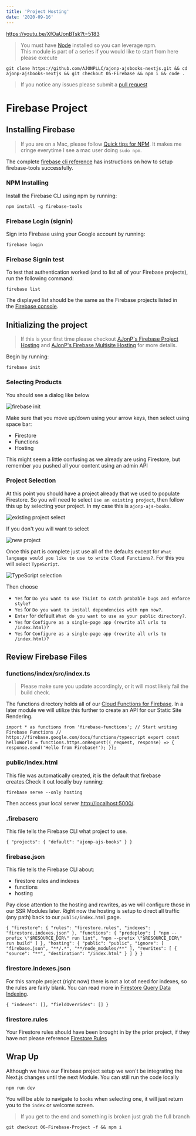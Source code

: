 ```yaml
---
title: 'Project Hosting'
date: '2020-09-16'
---
```


https://youtu.be/XfOaUonBTsk?t=5183

> You must have [Node](https://nodejs.org/en/download/) installed so you can leverage npm.  
> This module is part of a series if you would like to start from here please execute

```
git clone https://github.com/AJONPLLC/ajonp-ajsbooks-nextjs.git && cd ajonp-ajsbooks-nextjs && git checkout 05-Firebase && npm i && code .
```

> If you notice any issues please submit a [pull request](https://github.com/AJONPLLC/ajonp-ajsbooks-nextjs/pulls)

# Firebase Project

## Installing Firebase[](https://codingcat.dev/courses/nextjs9/nextjs-using-materialui-and-firebase-project-hosting#installing-firebase)

> If you are on a Mac, please follow [Quick tips for NPM](https://ajonp.com/lessons/npm-tips-and-tricks). It makes me cringe everytime I see a mac user doing `sudo npm`.

The complete [firebase cli reference](https://firebase.google.com/docs/cli) has instructions on how to setup firebase-tools successfully.

### NPM Installing[](https://codingcat.dev/courses/nextjs9/nextjs-using-materialui-and-firebase-project-hosting#npm-installing)

Install the Firebase CLI using npm by running:

```
npm install -g firebase-tools
```

### Firebase Login (signin)[](https://codingcat.dev/courses/nextjs9/nextjs-using-materialui-and-firebase-project-hosting#firebase-login-signin)

Sign into Firebase using your Google account by running:

```
firebase login
```

### Firebase Signin test[](https://codingcat.dev/courses/nextjs9/nextjs-using-materialui-and-firebase-project-hosting#firebase-signin-test)

To test that authentication worked (and to list all of your Firebase projects), run the following command:

```
firebase list
```

The displayed list should be the same as the Firebase projects listed in the [Firebase console](https://console.firebase.google.com/).

## Initializing the project[](https://codingcat.dev/courses/nextjs9/nextjs-using-materialui-and-firebase-project-hosting#initializing-the-project)

> If this is your first time please checkout [AJonP's Firebase Project Hosting](https://ajonp.com/courses/angularmaterial/firebase-project-hosting) and [AJonP's Firebase Multisite Hosting](https://ajonp.com/lessons/firebase-multisite-hosting/) for more details.

Begin by running:

```
firebase init
```

### Selecting Products[](https://codingcat.dev/courses/nextjs9/nextjs-using-materialui-and-firebase-project-hosting#selecting-products)

You should see a dialog like below

![firebase init](https://res.cloudinary.com/ajonp/image/upload/f_auto,q_auto/ajonp-ajonp-com/20-lesson-nextjs/6-firebase-project/Screen_Shot_2019-09-03_at_12.14.37_PM.png)

Make sure that you move up/down using your arrow keys, then select using space bar:

- Firestore
- Functions
- Hosting

This might seem a little confusing as we already are using Firestore, but remember you pushed all your content using an admin API

### Project Selection[](https://codingcat.dev/courses/nextjs9/nextjs-using-materialui-and-firebase-project-hosting#project-selection)

At this point you should have a project already that we used to populate Firestore. So you will need to select `Use an existing project`, then follow this up by selecting your project. In my case this is `ajonp-ajs-books`.

![existing project select](https://res.cloudinary.com/ajonp/image/upload/f_auto,q_auto/ajonp-ajonp-com/20-lesson-nextjs/6-firebase-project/Screen_Shot_2019-09-03_at_12.25.59_PM.png)

If you don't you will want to select

![new project](https://res.cloudinary.com/ajonp/image/upload/f_auto,q_auto/ajonp-ajonp-com/20-lesson-nextjs/6-firebase-project/Screen_Shot_2019-09-03_at_12.21.25_PM.png)

Once this part is complete just use all of the defaults except for `What language would you like to use to write Cloud Functions?`. For this you will select `TypeScript`.

![TypeScript selection](https://res.cloudinary.com/ajonp/image/upload/f_auto,q_auto/ajonp-ajonp-com/20-lesson-nextjs/6-firebase-project/Screen_Shot_2019-09-03_at_12.27.21_PM.png)

Then choose

- `Yes` for `Do you want to use TSLint to catch probable bugs and enforce style?`
- `Yes` for `Do you want to install dependencies with npm now?`.
- `Enter` for default `What do you want to use as your public directory?`.
- `Yes` for `Configure as a single-page app (rewrite all urls to /index.html)?`
- `Yes` for `Configure as a single-page app (rewrite all urls to /index.html)?`

## Review Firebase Files[](https://codingcat.dev/courses/nextjs9/nextjs-using-materialui-and-firebase-project-hosting#review-firebase-files)

### functions/index/src/index.ts[](https://codingcat.dev/courses/nextjs9/nextjs-using-materialui-and-firebase-project-hosting#functionsindexsrcindexts)

> Please make sure you update accordingly, or it will most likely fail the build check.

The functions directory holds all of our [Cloud Functions for Firebase](https://firebase.google.com/docs/functions). In a later module we will utilize this further to create an API for our Static Site Rendering.

```
import * as functions from 'firebase-functions'; // Start writing Firebase Functions // https://firebase.google.com/docs/functions/typescript export const helloWorld = functions.https.onRequest((_request, response) => { response.send('Hello from Firebase!'); });
```

### public/index.html[](https://codingcat.dev/courses/nextjs9/nextjs-using-materialui-and-firebase-project-hosting#publicindexhtml)

This file was automatically created, it is the default that firebase creates.Check it out locally buy running:

```
firebase serve --only hosting
```

Then access your local server [http://localhost:5000/](http://localhost:5000/).

### .firebaserc[](https://codingcat.dev/courses/nextjs9/nextjs-using-materialui-and-firebase-project-hosting#firebaserc)

This file tells the Firebase CLI what project to use.

```
{ "projects": { "default": "ajonp-ajs-books" } }
```

### firebase.json[](https://codingcat.dev/courses/nextjs9/nextjs-using-materialui-and-firebase-project-hosting#firebasejson)

This file tells the Firebase CLI about:

- firestore rules and indexes
- functions
- hosting

Pay close attention to the hosting and rewrites, as we will configure those in our SSR Modules later. Right now the hosting is setup to direct all traffic (any path) back to our `public/index.html` page.

```
{ "firestore": { "rules": "firestore.rules", "indexes": "firestore.indexes.json" }, "functions": { "predeploy": [ "npm --prefix \"$RESOURCE_DIR\" run lint", "npm --prefix \"$RESOURCE_DIR\" run build" ] }, "hosting": { "public": "public", "ignore": [ "firebase.json", "**/.*", "**/node_modules/**" ], "rewrites": [ { "source": "**", "destination": "/index.html" } ] } }
```

### firestore.indexes.json[](https://codingcat.dev/courses/nextjs9/nextjs-using-materialui-and-firebase-project-hosting#firestoreindexesjson)

For this sample project (right now) there is not a lot of need for indexes, so the rules are fairly blank. You can read more in [Firestore Query Data Indexing](https://firebase.google.com/docs/firestore/query-data/indexing).

```
{ "indexes": [], "fieldOverrides": [] }
```

### firestore.rules[](https://codingcat.dev/courses/nextjs9/nextjs-using-materialui-and-firebase-project-hosting#firestorerules)

Your Firestore rules should have been brought in by the prior project, if they have not please reference [Firestore Rules](https://ajonp.com/courses/nextjs9/nextjs-using-materialui-and-firebase-firestore-modeling/#firestore-rules)

## Wrap Up[](https://codingcat.dev/courses/nextjs9/nextjs-using-materialui-and-firebase-project-hosting#wrap-up)

Although we have our Firebase project setup we won't be integrating the Next.js changes until the next Module. You can still run the code locally

```
npm run dev
```

You will be able to navigate to `books` when selecting one, it will just return you to the `index` or welcome screen.

> If you get to the end and something is broken just grab the full branch

```
git checkout 06-Firebase-Project -f && npm i
```
